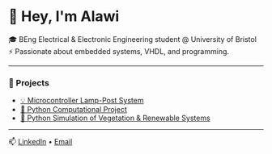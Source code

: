 # 👋 Hey, I'm Alawi

🎓 BEng Electrical & Electronic Engineering student @ University of Bristol  
⚡ Passionate about embedded systems, VHDL, and programming.  

---

### 🔧 Projects
- [💡 Microcontroller Lamp-Post System](https://github.com/ALAWI07/Microcontroller-LampPost)
- [🧠 Python Computational Project](https://github.com/ALAWI07/FCPFinalProject)
- [🌿 Python Simulation of Vegetation & Renewable Systems](https://github.com/ALAWI07/Python-Simulation-of-Vegetation-and-Renewable-Systems)

---

📫 [LinkedIn](https://www.linkedin.com/in/alawi-ba-alawi-781801307/) • [Email](mailto:a.balawi04@gmail.com)
